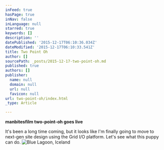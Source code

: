 ```yaml
---
inFeed: true
hasPage: true
inNav: false
inLanguage: null
starred: true
keywords: []
description: ''
datePublished: '2015-12-17T06:10:36.034Z'
dateModified: '2015-12-17T06:10:33.541Z'
title: Two Point Oh
author: []
sourcePath: _posts/2015-12-17-two-point-oh.md
published: true
authors: []
publisher:
  name: null
  domain: null
  url: null
  favicon: null
url: two-point-oh/index.html
_type: Article

---
```

**manbitesfilm two-point-oh goes live**

It's been a long time coming, but it looks like I'm finally going to move to next-gen site design using the Grid I/O platform. Let's see what this puppy can do.
![Blue Lagoon, Iceland](https://s3-us-west-2.amazonaws.com/the-grid-img/p/9dc4f059a001f992543c8bc085393c9749a3d2cd.jpg)